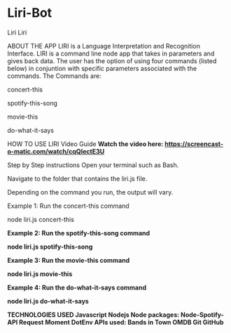 # Liri-Bot
Liri Liri


ABOUT THE APP
LIRI is a Language Interpretation and Recognition Interface. LIRI is a command line node app that takes in parameters and gives back data. The user has the option of using four commands (listed below) in conjuntion with specific parameters associated with the commands. The Commands are:

concert-this

spotify-this-song

movie-this

do-what-it-says

HOW TO USE LIRI
Video Guide
<b>Watch the video here: https://screencast-o-matic.com/watch/cqQIectE3U</B>

Step by Step instructions
Open your terminal such as Bash.

Navigate to the folder that contains the liri.js file.

Depending on the command you run, the output will vary.

Example 1: Run the concert-this command

node liri.js concert-this <name of artist or band>




<B>Example 2: Run the spotify-this-song command<B>

node liri.js spotify-this-song <name of song>




Example 3: Run the movie-this command

node liri.js movie-this <name of movie>



Example 4: Run the do-what-it-says command

node liri.js do-what-it-says


TECHNOLOGIES USED
Javascript
Nodejs
Node packages:
Node-Spotify-API
Request
Moment
DotEnv
APIs used:
Bands in Town
OMDB
Git
GitHub
